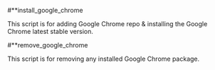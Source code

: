 #**install_google_chrome

This script is for adding Google Chrome repo & installing the Google Chrome latest stable version.



#**remove_google_chrome

This script is for removing any installed Google Chrome package.

